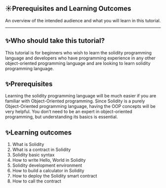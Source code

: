 ## :sunny:Prerequisites and Learning Outcomes
An overview of the intended audience and what you will learn in this tutorial.

---

## :sparkles:Who should take this tutorial?
This tutorial is for beginners who wish to learn the solidity programming language and developers who have programming experience 
in any other object-oriented programming language and are looking to learn solidity programming language.

## :sparkles:Prerequisites
Learning the solidity programming language will be much easier if you are familiar with Object-Oriented programming. 
Since Solidity is a purely Object-Oriented programming language, having the OOP concepts will be very helpful. 
You don’t need to be an expert in object-oriented programming, but understanding its basics is essential.

## :sparkles:Learning outcomes
1. What is Solidity
2. What is a contract in Solidity
3. Solidity basic syntax
4. How to write Hello, World in Solidity
5. Solidity development environment
6. How to build a calculator in Solidity
7. How to deploy the Solidity smart contract
8. How to call the contract
